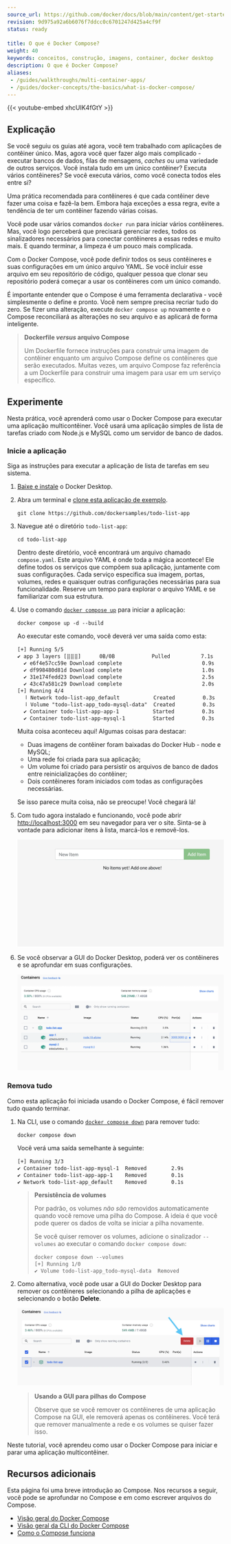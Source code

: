 ```yaml
---
source_url: https://github.com/docker/docs/blob/main/content/get-started/docker-concepts/the-basics/what-is-docker-compose.md
revision: 9d975a92a6b6076f7ddcc0c6701247d425a4cf9f
status: ready

title: O que é Docker Compose?
weight: 40
keywords: conceitos, construção, imagens, container, docker desktop
description: O que é Docker Compose?
aliases:
 - /guides/walkthroughs/multi-container-apps/
 - /guides/docker-concepts/the-basics/what-is-docker-compose/
---
```


{{< youtube-embed xhcUIK4fGtY >}}

## Explicação

Se você seguiu os guias até agora, você tem trabalhado com aplicações de
contêiner único.
Mas, agora você quer fazer algo mais complicado - executar bancos de dados,
filas de mensagens, _caches_ ou uma variedade de outros serviços.
Você instala tudo em um único contêiner?
Executa vários contêineres?
Se você executa vários, como você conecta todos eles entre si?

Uma prática recomendada para contêineres é que cada contêiner deve fazer uma
coisa e fazê-la bem.
Embora haja exceções a essa regra, evite a tendência de ter um contêiner fazendo
várias coisas.

Você pode usar vários comandos `docker run` para iniciar vários contêineres.
Mas, você logo perceberá que precisará gerenciar redes, todos os sinalizadores
necessários para conectar contêineres a essas redes e muito mais.
E quando terminar, a limpeza é um pouco mais complicada.

Com o Docker Compose, você pode definir todos os seus contêineres e suas
configurações em um único arquivo YAML.
Se você incluir esse arquivo em seu repositório de código, qualquer pessoa que
clonar seu repositório poderá começar a usar os contêineres com um único
comando.

É importante entender que o Compose é uma ferramenta declarativa - você
simplesmente o define e pronto.
Você nem sempre precisa recriar tudo do zero.
Se fizer uma alteração, execute `docker compose up` novamente e o Compose
reconciliará as alterações no seu arquivo e as aplicará de forma inteligente.

> **Dockerfile _versus_ arquivo Compose**
>
> Um Dockerfile fornece instruções para construir uma imagem de contêiner
> enquanto um arquivo Compose define os contêineres que serão executados.
> Muitas vezes, um arquivo Compose faz referência a um Dockerfile para construir
> uma imagem para usar em um serviço específico.


## Experimente

Nesta prática, você aprenderá como usar o Docker Compose para executar uma
aplicação multicontêiner.
Você usará uma aplicação simples de lista de tarefas criado com Node.js e MySQL
como um servidor de banco de dados.

### Inicie a aplicação

Siga as instruções para executar a aplicação de lista de tarefas em seu sistema.

1. [Baixe e instale](https://www.docker.com/products/docker-desktop/) o Docker
   Desktop.
2. Abra um terminal e
   [clone esta aplicação de exemplo](https://github.com/dockersamples/todo-list-app).

    ```console
    git clone https://github.com/dockersamples/todo-list-app 
    ```

3. Navegue até o diretório `todo-list-app`:

    ```console
    cd todo-list-app
    ```

   Dentro deste diretório, você encontrará um arquivo chamado `compose.yaml`.
   Este arquivo YAML é onde toda a mágica acontece!
   Ele define todos os serviços que compõem sua aplicação, juntamente com suas
   configurações.
   Cada serviço especifica sua imagem, portas, volumes, redes e quaisquer outras
   configurações necessárias para sua funcionalidade.
   Reserve um tempo para explorar o arquivo YAML e se familiarizar com sua
   estrutura.

4. Use o comando
   [`docker compose up`](/reference/cli/docker/compose/up/) para
   iniciar a aplicação:

    ```console
    docker compose up -d --build
    ```

    Ao executar este comando, você deverá ver uma saída como esta:

    ```console
    [+] Running 5/5
    ✔ app 3 layers [⣿⣿⣿]      0B/0B            Pulled          7.1s
      ✔ e6f4e57cc59e Download complete                          0.9s
      ✔ df998480d81d Download complete                          1.0s
      ✔ 31e174fedd23 Download complete                          2.5s
      ✔ 43c47a581c29 Download complete                          2.0s
    [+] Running 4/4
      ⠸ Network todo-list-app_default           Created         0.3s
      ⠸ Volume "todo-list-app_todo-mysql-data"  Created         0.3s
      ✔ Container todo-list-app-app-1           Started         0.3s
      ✔ Container todo-list-app-mysql-1         Started         0.3s
    ```

    Muita coisa aconteceu aqui! Algumas coisas para destacar:

    * Duas imagens de contêiner foram baixadas do Docker Hub - node e MySQL;
    * Uma rede foi criada para sua aplicação;
    * Um volume foi criado para persistir os arquivos de banco de dados entre
      reinicializações do contêiner;
    * Dois contêineres foram iniciados com todas as configurações necessárias.

    Se isso parece muita coisa, não se preocupe! Você chegará lá!

5. Com tudo agora instalado e funcionando, você pode abrir
   [http://localhost:3000](http://localhost:3000) em seu navegador para ver o
   site.
   Sinta-se à vontade para adicionar itens à lista, marcá-los e removê-los.

    ![Uma captura de tela de uma página web mostrando a aplicação de lista de tarefas em execução na porta 3000](images/todo-list-app.webp?border=true&w=950&h=400)

6. Se você observar a GUI do Docker Desktop, poderá ver os contêineres e se
   aprofundar em suas configurações.

    ![Uma captura de tela do painel do Docker Desktop mostrando a lista de contêineres executando a aplicação todo-list](images/todo-list-containers.webp?border=true&w=950&h=400)


### Remova tudo

Como esta aplicação foi iniciada usando o Docker Compose, é fácil remover tudo
quando terminar.

1. Na CLI, use o comando
   [`docker compose down`](/reference/cli/docker/compose/down/) para
   remover tudo:

    ```console
    docker compose down
    ```

    Você verá uma saída semelhante à seguinte:

    ```console
    [+] Running 3/3
    ✔ Container todo-list-app-mysql-1  Removed        2.9s
    ✔ Container todo-list-app-app-1    Removed        0.1s
    ✔ Network todo-list-app_default    Removed        0.1s
    ```

    > **Persistência de volumes**
    >
    > Por padrão, os volumes _não são_ removidos automaticamente quando você
    > remove uma pilha do Compose.
    > A ideia é que você pode querer os dados de volta se iniciar a pilha
    > novamente.
    >
    > Se você quiser remover os volumes, adicione o sinalizador `--volumes` ao
    > executar o comando `docker compose down`:
    >
    > ```console
    > docker compose down --volumes
    > [+] Running 1/0
    > ✔ Volume todo-list-app_todo-mysql-data  Removed
    > ```

2. Como alternativa, você pode usar a GUI do Docker Desktop para remover os
   contêineres selecionando a pilha de aplicações e selecionando o botão
   **Delete**.

    ![Uma captura de tela da GUI do Docker Desktop mostrando a visualização dos contêineres com uma seta apontando para o botão "Delete"](images/todo-list-delete.webp?w=930&h=400)

    > **Usando a GUI para pilhas do Compose**
    >
    > Observe que se você remover os contêineres de uma aplicação Compose na GUI,
    > ele removerá apenas os contêineres.
    > Você terá que remover manualmente a rede e os volumes se quiser fazer isso.

Neste tutorial, você aprendeu como usar o Docker Compose para iniciar e parar
uma aplicação multicontêiner.

## Recursos adicionais

Esta página foi uma breve introdução ao Compose.
Nos recursos a seguir, você pode se aprofundar no Compose e em como escrever
arquivos do Compose.


* [Visão geral do Docker Compose](/compose/)
* [Visão geral da CLI do Docker Compose](/compose/reference/)
* [Como o Compose funciona](/compose/intro/compose-application-model/)
